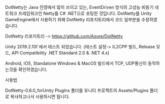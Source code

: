 DotNetty는 Java 진영에서 많이 쓰이고 있는, EventDriven 방식의 고성능 비동기 네트워크 프레임워크인 Netty를 
C# .NET으로 포팅한 것입니다.
DotNetty를 Unity GameEngine에서 사용하기 위해 DotNetty 리포지토리에서 코드 일부분을 수정하였습니다.

DotNetty 리포지토리 -> https://github.com/Azure/DotNetty



Unity 2019.2.10f 에서 테스트 되었습니다.
(테스트 설정-> IL2CPP 빌드, Release 모드, API Compatibility .NET Standard 2.0 & .NET 4.x)

Android, iOS, Standalone Windows & MacOS 빌드에서 TCP, UDP통신이 동작하는것을 확인하였습니다.


사용법

DotNetty-0.6.0_forUnity Plugins 폴더를 유니티 프로젝트의 Assets/Plugins 폴더로 복사하고나서 사용하시면 됩니다.

